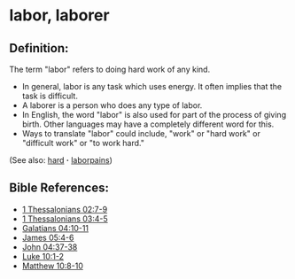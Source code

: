 # labor, laborer #

## Definition: ##

The term "labor" refers to doing hard work of any kind.

 * In general, labor is any task which uses energy. It often implies that the task is difficult.
 * A laborer is a person who does any type of labor.
 * In English, the word "labor" is also used for part of the process of giving birth. Other languages may have a completely different word for this.
 * Ways to translate "labor" could include, "work" or "hard work" or "difficult work" or "to work hard."

(See also: [hard](../other/hard.md) **·** [laborpains](../other/laborpains.md))

## Bible References: ##

* [1 Thessalonians 02:7-9](https://door43.org/en/bible/notes/1th/02/07)
* [1 Thessalonians 03:4-5](https://door43.org/en/bible/notes/1th/03/04)
* [Galatians 04:10-11](https://door43.org/en/bible/notes/gal/04/10)
* [James 05:4-6](https://door43.org/en/bible/notes/jas/05/04)
* [John 04:37-38](https://door43.org/en/bible/notes/jhn/04/37)
* [Luke 10:1-2](https://door43.org/en/bible/notes/luk/10/01)
* [Matthew 10:8-10](https://door43.org/en/bible/notes/mat/10/08)

